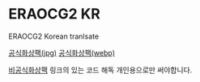 # ERAOCG2 KR

ERAOCG2 Korean tranlsate

[공식화상팩(jpg)](https://mega.nz/folder/7ggUHJIS#BdeUx-0uQMwmSbV6LnS1Mw)
[공식화상팩(webp)](https://mega.nz/folder/SgBgjQbK#C1nQK6fqHIGdd5l9BxIXng)

[비공식화상팩](https://drive.google.com/file/d/1Ad5pnxmTPJIT63EddCqB0Qf_9A-JEY7a/view)
링크의 있는 코드 해독
개인용으로만 써야합니다.
